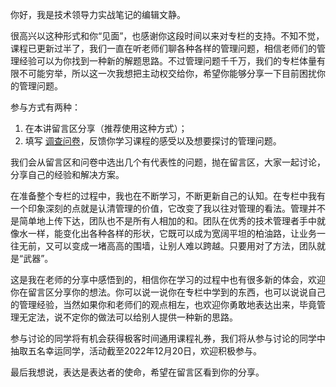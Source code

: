 你好，我是技术领导力实战笔记的编辑文静。

很高兴以这种形式和你“见面”，也感谢你这段时间以来对专栏的支持。不知不觉，课程已更新过半了，我们一直在听老师们聊各种各样的管理问题，相信老师们的管理经验可以为你找到一种新的解题思路。不过管理问题千千万，我们的专栏体量有限不可能穷举，所以这一次我想把主动权交给你，希望你能够分享一下目前困扰你的管理问题。

参与方式有两种：

1. 在本讲留言区分享（推荐使用这种方式）；
2. 填写 [调查问卷](http://jinshuju.net/f/p1ocrt)，反馈你学习课程的感受以及想要探讨的管理问题。

我们会从留言区和问卷中选出几个有代表性的问题，抛在留言区，大家一起讨论，分享自己的经验和解决方案。

在准备整个专栏的过程中，我也在不断学习，不断更新自己的认知。在专栏中我有一个印象深刻的点就是认清管理的价值，它改变了我以往对管理的看法。管理并不是简单地上传下达，团队也不是所有人相加的和。团队在优秀的技术管理者手中就像水一样，能变化出各种各样的形状，它既可以成为宽阔平坦的柏油路，让业务一往无前，又可以变成一堵高高的围墙，让别人难以跨越。只要用对了方法，团队就是“武器”。

这是我在老师的分享中感悟到的，相信你在学习的过程中也有很多新的体会，欢迎你在留言区分享你的想法。你可以说一说你在专栏中学到的东西，也可以说说自己的管理经验，当然如果你和老师们的观点相左，也欢迎你勇敢地表达出来，毕竟管理无定法，说不定你的做法可以给别人提供一种新的思路。

参与讨论的同学将有机会获得极客时间通用课程礼券，我们将从参与讨论的同学中抽取五名幸运同学，活动截至2022年12月20日，欢迎积极参与。

最后我想说，表达是表达者的使命，希望在留言区看到你的分享。